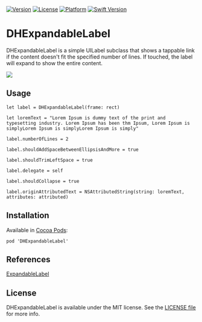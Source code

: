 [![Version](https://img.shields.io/cocoapods/v/DHExpandableLabel.svg?style=flat)](http://cocoapods.org/pods/DHExpandableLabel)
[![License](https://img.shields.io/cocoapods/l/DHExpandableLabel.svg?style=flat)](http://cocoapods.org/pods/DHExpandableLabel)
[![Platform](https://img.shields.io/cocoapods/p/DHExpandableLabel.svg?style=flat)](http://cocoapods.org/pods/DHExpandableLabel)
[![Swift Version](https://img.shields.io/badge/Swift-4.0-F16D39.svg?style=flat)](https://developer.apple.com/swift)

# DHExpandableLabel

DHExpandableLabel is a simple UILabel subclass that shows a tappable link if the content doesn't fit the specified number of lines. If touched, the label will expand to show the entire content.

![](screenshot.gif)

## Usage

    let label = DHExpandableLabel(frame: rect)

    let loremText = "Lorem Ipsum is dummy text of the print and typesetting industry. Lorem Ipsum has been thm Ipsum, Lorem Ipsum is simplyLorem Ipsum is simplyLorem Ipsum is simply"

    label.numberOfLines = 2

    label.shouldAddSpaceBetweenEllipsisAndMore = true

    label.shouldTrimLeftSpace = true

    label.delegate = self

    label.shouldCollapse = true

    label.originAttributedText = NSAttributedString(string: loremText, attributes: attributed)


## Installation

Available in [Cocoa Pods](https://github.com/CocoaPods/CocoaPods):

` pod 'DHExpandableLabel' `

## References

 [ExpandableLabel](https://github.com/apploft/ExpandableLabel)

## License

DHExpandableLabel is available under the MIT license. See the [LICENSE file](https://github.com/mrvandai/DHExpandableLabel/blob/master/LICENSE) for more info.

